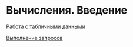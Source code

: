 # Вычисления. Введение

[Работа с табличными данными](dataTable.md)

[Выполнение запросов](queryBuilder.md)